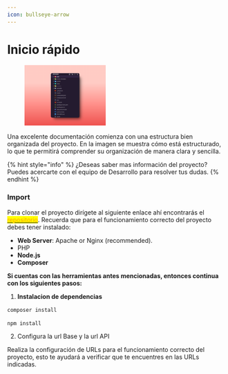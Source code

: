 ```yaml
---
icon: bullseye-arrow
---
```


# Inicio rápido

<div data-full-width="true"><figure><img src="../.gitbook/assets/STRUCTURE.png" alt="" width="188"><figcaption></figcaption></figure></div>

Una excelente documentación comienza con una estructura bien organizada del proyecto. En la imagen se muestra cómo está estructurado, lo que te permitirá comprender su organización de manera clara y sencilla.

{% hint style="info" %}
¿Deseas saber mas información del proyecto? Puedes acercarte con el equipo de Desarrollo para resolver tus dudas.
{% endhint %}

### Import

Para clonar el proyecto dirígete al siguiente enlace ahí encontrarás el [<mark style="color:orange;">repositorio</mark>](https://github.com/Dzulmidnight/ERPOSMO). Recuerda que para el funcionamiento correcto del proyecto debes tener instalado:

* **Web Server**: Apache or Nginx (recommended).
* PHP
* **Node.js**
* **Composer**

**Si cuentas con las herramientas antes mencionadas, entonces continua con los siguientes pasos:**

1. **Instalacion de dependencias**

```markdown
composer install
```

```
npm install
```

2. Configura la url Base y la url API

Realiza la configuración de URLs para el funcionamiento correcto del proyecto, esto te ayudará a verificar que te encuentres en las URLs indicadas.
